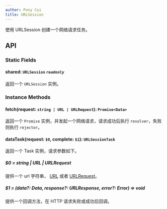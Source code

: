 ```yaml
---
author: Pony Cui
title: URLSession
---
```


使用 URLSession 创建一个网络请求任务。

## API

### Static Fields

#### shared: `URLSession` *`readonly`*
返回一个 ```URLSession``` 实例。

### Instance Methods

#### fetch(request: `string | URL | URLRequest`): `Promise<Data>`
返回一个 `Promise` 实例，并发起一个网络请求，请求成功后执行 `resolver`，失败则执行 `rejector`。

#### dataTask(request: `$0`, complete: `$1`): `URLSessionTask`
返回一个 Task 实例，请求参数如下。

##### $0 = string | URL | URLRequest
提供一个 url 字符串， [URL](./api-foundation-url.md) 或者 [URLRequest](./api-foundation-urlrequest.md)。

##### $1 =  (data?: Data, response?: URLResponse, error?: Error) => void
提供一个回调方法，在 HTTP 请求失败或成功后回调。